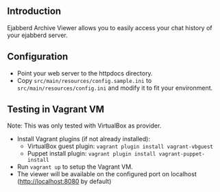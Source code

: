 ## Introduction

Ejabberd Archive Viewer allows you to easily access your chat history of your ejabberd server.

## Configuration

* Point your web server to the httpdocs directory.
* Copy `src/main/resources/config.sample.ini` to `src/main/resources/config.ini` and modify it to fit your environment.

## Testing in Vagrant VM

Note: This was only tested with VirtualBox as provider.

* Install Vagrant plugins (if not already installed):
  * VirtualBox guest plugin: `vagrant plugin install vagrant-vbguest`
  * Puppet install plugin: `vagrant plugin install vagrant-puppet-install`
* Run `vagrant up` to setup the Vagrant VM.
* The viewer will be available on the configured port on localhost ([http://localhost:8080](http://localhost:8080) by default)